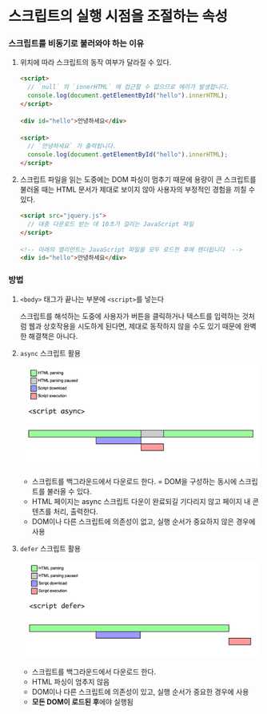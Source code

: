 # 스크립트의 실행 시점을 조절하는 속성

###  스크립트를 비동기로 불러와야 하는 이유

1. 위치에 따라 스크립트의 동작 여부가 달라질 수 있다.

    ```html
    <script>
      // `null` 의 `innerHTML` 에 접근할 수 없으므로 에러가 발생합니다.
      console.log(document.getElementById("hello").innerHTML);
    </script>
    
    <div id="hello">안녕하세요</div>
    
    <script>
      // `안녕하세요` 가 출력됩니다.
      console.log(document.getElementById("hello").innerHTML);
    </script>
    ```

2. 스크립트 파일을 읽는 도중에는 DOM 파싱이 멈추기 때문에 용량이 큰 스크립트를 불러올 때는 HTML 문서가 제대로 보이지 않아 사용자의 부정적인 경험을 끼칠 수 있다.

    ```html
    <script src="jquery.js">
      // 대충 다운로드 받는 데 10초가 걸리는 JavaScript 파일
    </script>
    
    <!-- 아래의 엘리먼트는 JavaScript 파일을 모두 로드한 후에 렌더됩니다  -->
    <div id="hello">안녕하세요</div>
    ```


###  방법

1. `<body>` 태그가 끝나는 부분에 `<script>`를 넣는다

   스크립트를 해석하는 도중에 사용자가 버튼을 클릭하거나 텍스트를 입력하는 것처럼 웹과 상호작용을 시도하게 된다면, 제대로 동작하지 않을 수도 있기 때문에 완벽한 해결책은 아니다.

2. `async` 스크립트 활용

   ![Untitled](../../assets/HTML/async_script_time.png)

    - 스크립트를 백그라운드에서 다운로드 한다. = DOM을 구성하는 동시에 스크립트를 불러올 수 있다.
    - HTML 페이지는 async 스크립트 다운이 완료되길 기다리지 않고 페이지 내 콘텐츠를 처리, 출력한다.
    - DOM이나 다른 스크립트에 의존성이 없고, 실행 순서가 중요하지 않은 경우에 사용
3. `defer` 스크립트 활용

   ![Untitled](../../assets/HTML/defer_script_time.png)

    - 스크립트를 백그라운드에서 다운로드 한다.
    - HTML 파싱이 엄추지 않음
    - DOM이나 다른 스크립트에 의존성이 있고, 실행 순서가 중요한 경우에 사용
    - **모든 DOM이 로드된 후**에야 실행됨